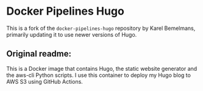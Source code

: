 # Docker Pipelines Hugo

This is a fork of the `docker-pipelines-hugo` repository by Karel Bemelmans, primarily updating it to use newer versions of Hugo.

## Original readme:

This is a Docker image that contains Hugo, the static website generator and the aws-cli Python scripts. I use this container to deploy my Hugo blog to AWS S3 using GitHub Actions.
